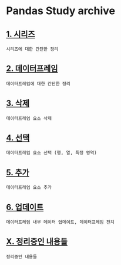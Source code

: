 # Pandas Study archive

## [1. 시리즈](Part1_Series.ipynb) <br>
    시리즈에 대한 간단한 정리

## [2. 데이터프레임](Part2_DataFrame.ipynb) <br>
    데이터프레임에 대한 간단한 정리

## [3. 삭제](Part3_Delete.ipynb) <br>
    데이터프레임 요소 삭제

## [4. 선택](Part4_Selection.ipynb) <br>
    데이터프레임 요소 선택 (행, 열, 특정 영역)

## [5. 추가](Part5_Append.ipynb) <br>
    데이터프레임 요소 추가

## [6. 업데이트](Part6_Update_Transpose.ipynb) <br>
    데이터프레임 내부 데이터 업데이트, 데이터프레임 전치

## [X. 정리중인 내용들](PartX_Archive.ipynb) <br>
    정리중인 내용들